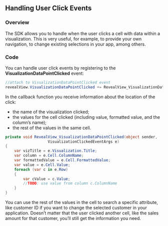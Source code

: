 ## Handling User Click Events

### Overview

The SDK allows you to handle when the user clicks a cell with data within a visualization. This is very useful, for example, to provide your own navigation, to change existing selections in your app, among others.

### Code

You can handle user click events by registering to the
__VisualizationDataPointClicked__ event:

``` csharp
//attach to VisualizationDataPointClicked event
revealView.VisualizationDataPointClicked += RevealView_VisualizationDataPointClicked;
```

In the callback function you receive information about the location of the click:
  - the name of the visualization clicked;
  - the values for the cell clicked (including value, formatted value, and the column’s name);
  - the rest of the values in the same cell.

<!-- end list -->

``` csharp
private void RevealView_VisualizationDataPointClicked(object sender,
                   VisualizationClickedEventArgs e)
{
    var vizTitle = e.Visualization.Title;
    var column = e.Cell.ColumnName;
    var formattedValue = e.Cell.FormattedValue;
    var value = e.Cell.Value;
    foreach (var c in e.Row)
    {
        var cValue = c.Value;
        //TODO: use value from column c.ColumnName
    }
}
```

You can use the rest of the values in the cell to search a specific attribute, like customer ID if you want to change the selected customer in your application. Doesn’t matter that the user clicked another cell, like the sales amount for that customer, you’ll still get the information you need.
